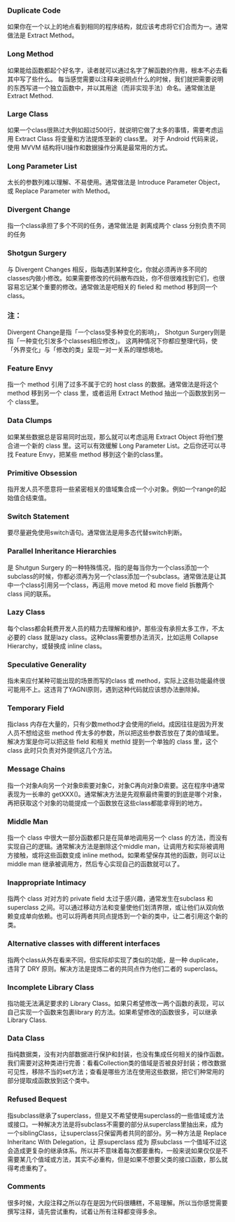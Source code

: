 ### Duplicate Code

如果你在一个以上的地点看到相同的程序结构，就应该考虑将它们合而为一。通常做法是 Extract Method。
### Long Method

如果能给函数都起个好名字，读者就可以通过名字了解函数的作用，根本不必去看其中写了些什么。
每当感觉需要以注释来说明点什么的时候，我们就把需要说明的东西写进一个独立函数中，并以其用途（而非实现手法）命名。通常做法是 Extract Method.
### Large Class

如果一个class很熟过大例如超过500行，就说明它做了太多的事情，需要考虑运用 Extract Class 将变量和方法提炼至新的 class里。
对于 Android 代码来说，使用 MVVM 结构将UI操作和数据操作分离是最常用的方式。
### **Long Parameter List**

太长的参数列难以理解、不易使用。通常做法是 Introduce Parameter Object，或 Replace Parameter with Method。
### Divergent Change

指一个class承担了多个不同的任务，通常做法是 剥离成两个 class 分别负责不同的任务
### Shotgun Surgery

与 Divergent Changes 相反，指每遇到某种变化，你就必须再许多不同的classes内做小修改。如果需要修改的代码散布四处，你不但很难找到它们，也很容易忘记某个重要的修改。通常做法是吧相关的 fieled 和 method 移到同一个 class。
### **注**：

Divergent Change是指「一个class受多种变化的影响」，
Shotgun Surgery则是指「一种变化引发多个classes相应修改」。
这两种情况下你都应整理代码，使「外界变化」与「修改的类」呈现一对一关系的理想境地。
### Feature Envy

指一个 method 引用了过多不属于它的 host class 的数据。通常做法是将这个 method 移到另一个 class 里，或者运用 Extract Method 抽出一个函数放到另一个 class里。
### Data Clumps

如果某些数据总是容易同时出现，那么就可以考虑运用 Extract Object 将他们整合进一个新的 class 里。这可以有效缓解 Long Parameter List。之后你还可以寻找 Feature Envy，把某些 method 移到这个新的class里。
### Primitive Obsession

指开发人员不愿意将一些紧密相关的值域集合成一个小对象。例如一个range的起始值合结束值。
### Switch Statement

要尽量避免使用switch语句。通常做法是用多态代替switch判断。
### Parallel Inheritance Hierarchies

是 Shutgun Surgery 的一种特殊情况，指的是每当你为一个class添加一个subclass的时候，你都必须再为另一个class添加一个subclass。通常做法是让其中一个class引用另一个class，再运用 move metod 和 move field 拆散两个 class 间的联系。
### Lazy Class

每个class都会耗费开发人员的精力去理解和维护，那些没有承担太多工作，不太必要的 class 就是lazy class。这种class需要想办法消灭，比如运用 Collapse Hierarchy，或替换成 inline class。
### Speculative Generality

指未来应付某种可能出现的场景而写的class 或 method，实际上这些功能最终很可能用不上。这违背了YAGNI原则，遇到这种代码就应该想办法删除掉。
### Temporary Field

指class 内存在大量的，只有少数method才会使用的field。成因往往是因为开发人员不想给这些 method 传太多的参数，所以把这些参数否放在了类的值域里。解决方案是你可以把这些 field 和相关 methld 提到一个单独的 class 里，这个 class 此时只负责对外提供这几个方法。
### Message Chains

指一个对象A向另一个对象B索要对象C，对象C再向对象D索要。这在程序中通常表现为一长串的 getXXX()。通常解决方法是先观察最终需要的到底是哪个对象，再把获取这个对象的功能提成一个函数放在这些class都能拿得到的地方。
### Middle Man

指一个 class 中很大一部分函数都只是在简单地调用另一个 class 的方法，而没有实现自己的逻辑。通常解决方法是删除这个middle man，让调用方和实际被调用方接触，或将这些函数变成 inline method。如果希望保存其他的函数，则可以让 middle man 继承被调用方，然后专心实现自己的函数就可以了。
### Inappropriate Intimacy

指两个 class 对对方的 private field 太过于感兴趣，通常发生在subclass 和 superclass 之间。可以通过移动方法和变量使他们划清界限，或让他们从双向依赖变成单向依赖。也可以将两者共同点提炼到一个新的类中，让二者引用这个新的类。
### Alternative classes with different interfaces

指两个class从外在看来不同，但实际却实现了类似的功能，是一种 duplicate，违背了 DRY 原则。解决方法是提炼二者的共同点作为他们二者的 superclass。
### Incomplete Library Class

指功能无法满足要求的 Library Class。如果只希望修改一两个函数的表现，可以自己实现一个函数来包裹library 的方法。如果希望修改的函数很多，可以继承 Library Class.
### Data Class

指纯数据类，没有对内部数据进行保护和封装，也没有集成任何相关的操作函数。我们需要对这种类进行完善：看看Collection类的值域是否被良好封装；修改数据可见性，移除不当的set方法；查看是哪些方法在使用这些数据，把它们种常用的部分提取成函数放到这个类中。
### Refused Bequest

指subclass继承了superclass，但是又不希望使用superclass的一些值域或方法或接口。一种解决方法是将subclass不需要的部分从superclass里抽出来，成为一个siblingClass，让superclass只保留两者共同的部分。另一种方法是 Replace Inheritanc With Delegation，让 原superclass 成为 原subclass 一个值域不过这会造成更复杂的继承体系。所以并不意味着每次都要重构，一般来说如果仅仅是不需要某几个值域或方法，其实不必重构，但是如果不想要父类的接口函数，那么就得考虑重构了。
### Comments

很多时候，大段注释之所以存在是因为代码很糟糕，不易理解。所以当你感觉需要撰写注释，请先尝试重构，试着让所有注释都变得多余。
